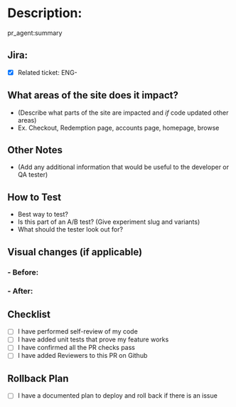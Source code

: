 # Description:
pr_agent:summary

## Jira:

- [X] Related ticket: ENG-

## What areas of the site does it impact?
- (Describe what parts of the site are impacted and *if* code updated other areas)
- Ex. Checkout, Redemption page, accounts page, homepage, browse

## Other Notes
- (Add any additional information that would be useful to the developer or QA tester)

## How to Test
- Best way to test?
- Is this part of an A/B test? (Give experiment slug and variants)
- What should the tester look out for?

## Visual changes (if applicable)
### - Before:

### - After:

## Checklist
- [ ] I have performed self-review of my code
- [ ] I have added unit tests that prove my feature works
- [ ] I have confirmed all the PR checks pass
- [ ] I have added Reviewers to this PR on Github

## Rollback Plan
- [ ] I have a documented plan to deploy and roll back if there is an issue
